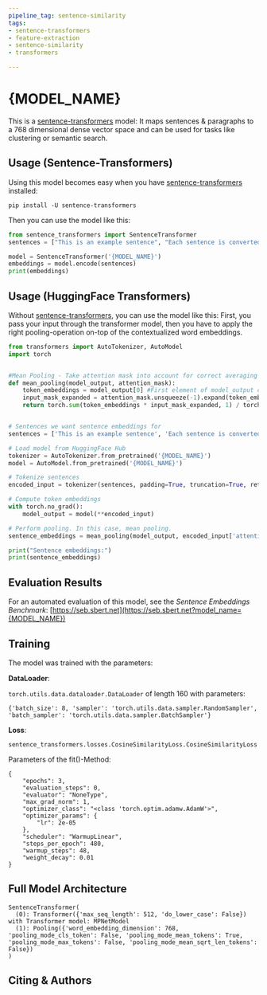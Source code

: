 ```yaml
---
pipeline_tag: sentence-similarity
tags:
- sentence-transformers
- feature-extraction
- sentence-similarity
- transformers

---
```


# {MODEL_NAME}

This is a [sentence-transformers](https://www.SBERT.net) model: It maps sentences & paragraphs to a 768 dimensional dense vector space and can be used for tasks like clustering or semantic search.

<!--- Describe your model here -->

## Usage (Sentence-Transformers)

Using this model becomes easy when you have [sentence-transformers](https://www.SBERT.net) installed:

```
pip install -U sentence-transformers
```

Then you can use the model like this:

```python
from sentence_transformers import SentenceTransformer
sentences = ["This is an example sentence", "Each sentence is converted"]

model = SentenceTransformer('{MODEL_NAME}')
embeddings = model.encode(sentences)
print(embeddings)
```



## Usage (HuggingFace Transformers)
Without [sentence-transformers](https://www.SBERT.net), you can use the model like this: First, you pass your input through the transformer model, then you have to apply the right pooling-operation on-top of the contextualized word embeddings.

```python
from transformers import AutoTokenizer, AutoModel
import torch


#Mean Pooling - Take attention mask into account for correct averaging
def mean_pooling(model_output, attention_mask):
    token_embeddings = model_output[0] #First element of model_output contains all token embeddings
    input_mask_expanded = attention_mask.unsqueeze(-1).expand(token_embeddings.size()).float()
    return torch.sum(token_embeddings * input_mask_expanded, 1) / torch.clamp(input_mask_expanded.sum(1), min=1e-9)


# Sentences we want sentence embeddings for
sentences = ['This is an example sentence', 'Each sentence is converted']

# Load model from HuggingFace Hub
tokenizer = AutoTokenizer.from_pretrained('{MODEL_NAME}')
model = AutoModel.from_pretrained('{MODEL_NAME}')

# Tokenize sentences
encoded_input = tokenizer(sentences, padding=True, truncation=True, return_tensors='pt')

# Compute token embeddings
with torch.no_grad():
    model_output = model(**encoded_input)

# Perform pooling. In this case, mean pooling.
sentence_embeddings = mean_pooling(model_output, encoded_input['attention_mask'])

print("Sentence embeddings:")
print(sentence_embeddings)
```



## Evaluation Results

<!--- Describe how your model was evaluated -->

For an automated evaluation of this model, see the *Sentence Embeddings Benchmark*: [https://seb.sbert.net](https://seb.sbert.net?model_name={MODEL_NAME})


## Training
The model was trained with the parameters:

**DataLoader**:

`torch.utils.data.dataloader.DataLoader` of length 160 with parameters:
```
{'batch_size': 8, 'sampler': 'torch.utils.data.sampler.RandomSampler', 'batch_sampler': 'torch.utils.data.sampler.BatchSampler'}
```

**Loss**:

`sentence_transformers.losses.CosineSimilarityLoss.CosineSimilarityLoss` 

Parameters of the fit()-Method:
```
{
    "epochs": 3,
    "evaluation_steps": 0,
    "evaluator": "NoneType",
    "max_grad_norm": 1,
    "optimizer_class": "<class 'torch.optim.adamw.AdamW'>",
    "optimizer_params": {
        "lr": 2e-05
    },
    "scheduler": "WarmupLinear",
    "steps_per_epoch": 480,
    "warmup_steps": 48,
    "weight_decay": 0.01
}
```


## Full Model Architecture
```
SentenceTransformer(
  (0): Transformer({'max_seq_length': 512, 'do_lower_case': False}) with Transformer model: MPNetModel 
  (1): Pooling({'word_embedding_dimension': 768, 'pooling_mode_cls_token': False, 'pooling_mode_mean_tokens': True, 'pooling_mode_max_tokens': False, 'pooling_mode_mean_sqrt_len_tokens': False})
)
```

## Citing & Authors

<!--- Describe where people can find more information -->